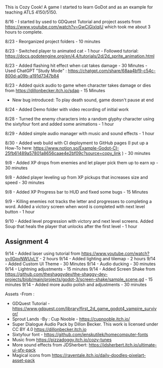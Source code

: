 This is Cozy Cook! A game I started to learn GoDot and as an example for teaching ATLS 4150/5150.

8/16 - I started by used to GDQuest Tutorial and project assets from https://www.youtube.com/watch?v=GwCiGixlqiU which took me about 3 hours to complete.

8/23 - Reorganized project folders - 10 minutes

8/23 - Switched player to animated cat - 1 hour - Followed tutorial: https://docs.godotengine.org/en/4.4/tutorials/2d/2d_sprite_animation.html

8/23 - Added flashing hit effect when cat takes damage - 30 Minutes - Used ChatGPT "Study Mode" : https://chatgpt.com/share/68aa4bf9-c54c-800d-a09b-a191d7347b84

8/23 - Added quick audio to game when character takes damage or dies from https://dillonbecker.itch.io/sdap - 15 Minutes
 - New bug introduced: To play death sound, game doesn't pause at end

8/24 - Added Demo folder with video recording of initial work

8/28 - Turned the enemy characters into a random glyphy character using the sixtyfour font and added some animations - 1 hour

8/29 - Added simple audio manager with music and sound effects - 1 hour

8/30 - Added web build with CI deployment to GitHub pages (I put up a How-To here: https://www.notion.so/Example-Godot-CI-25fb61489a57801a8656caae4e2bf09c?source=copy_link ) - 30 minutes

9/8 - Added XP drops from enemies and let player pick them up to earn xp - 30 minutes

9/8 - Added player leveling up from XP pickups that increases size and speed - 30 minutes

9/8 - Added XP Progress bar to HUD and fixed some bugs - 15 Minutes

9/9 - Killing enemies not tracks the letter and progresses to completing a word. Added a victory screen when word is completed with next level button - 1 hour

9/10 - Added level progression with victory and next level screens. Added Soup that heals the player that unlocks after the first level - 1 hour

##  Assignment 4

9/14 - Added laser using tutorial from https://www.youtube.com/watch?v=llGpvNWUvLY - 2 hours
9/14 - Added lighting and tilemap - 2 hours
9/14 - Added Custom UI Theme - 30 Minutes
9/14 - Audio ducking - 30 minutes
9/14 - Lightning adjustments - 15 minutes
9/14 - Added Screen Shake from https://github.com/theshaggydev/the-shaggy-dev-projects/blob/main/projects/godot-3/screen-shake/sample_scene.gd - 15 minutes
9/14 - Added more audio polish and adjustments - 30 minutes


Assets -From : 
- GDQuest Tutorial - https://www.gdquest.com/library/first_2d_game_godot4_vampire_survivor/
- Sprout Lands -By : Cup Nooble - https://cupnooble.itch.io/
- Super Dialogue Audio Pack by Dillon Becker. This work is licensed under CC BY 4.0 https://dillonbecker.itch.io
- Sixtyfour font - https://github.com/jenskutilek/homecomputer-fonts
- Music from https://pizzadoggy.itch.io/cozy-tunes
- More sound effects from JDSherbert: https://jdsherbert.itch.io/ultimate-ui-sfx-pack
- Magical icons from https://raventale.itch.io/daily-doodles-pixelart-asset-pack
